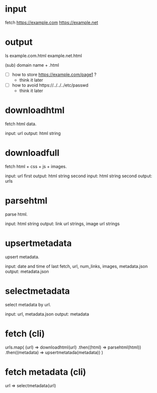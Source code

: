 # input

fetch https://example.com https://example.net

# output

ls
example.com.html example.net.html

(sub) domain name + .html

- [ ] how to store https://example.com/page1 ?
  - think it later
- [ ] how to avoid https://../../../etc/passwd
  - think it later

# downloadhtml

fetch html data.

input: url
output: html string

# downloadfull

fetch html + css + js + images.

input: url
first output: html string
second input: html string
second output: urls

# parsehtml

parse html.

input: html string
output: link url strings, image url strings

# upsertmetadata

upsert metadata.

input: date and time of last fetch, url, num_links, images, metadata.json
output: metadata.json

# selectmetadata

select metadata by url.

input: url, metadata.json
output: metadata

# fetch (cli)

urls.map(
    (url) => downloadhtml(url)
    .then((html) => parsehtml(html))
    .then((metadata) => upsertmetatada(metadata))
)

# fetch metadata (cli)

url => selectmetadata(url)
